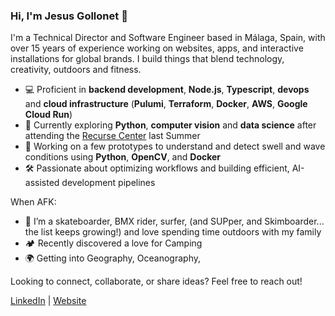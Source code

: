 ### Hi, I'm Jesus Gollonet 👋

I'm a Technical Director and Software Engineer based in Málaga, Spain, with over 15 years of experience working on websites, apps, and interactive installations for global brands. I build things that blend technology, creativity, outdoors and fitness.

- 💻 Proficient in **backend development**, **Node.js**, **Typescript**, **devops** and **cloud infrastructure** (**Pulumi**, **Terraform**, **Docker**, **AWS**, **Google Cloud Run**)
- 🔧 Currently exploring **Python**, **computer vision** and **data science** after attending the [Recurse Center](https://recurse.com) last Summer
- 🌊 Working on a few prototypes to understand and detect swell and wave conditions using **Python**, **OpenCV**, and **Docker**
- 🛠 Passionate about optimizing workflows and building efficient, AI-assisted development pipelines

When AFK:
- 🚴 I’m a skateboarder, BMX rider, surfer, (and SUPper, and Skimboarder... the list keeps growing!) and love spending time outdoors with my family
- 🏕️ Recently discovered a love for Camping
- 🌍 Getting into Geography, Oceanography, 

Looking to connect, collaborate, or share ideas? Feel free to reach out!

[LinkedIn](https://www.linkedin.com/in/jesusgollonet) | [Website](https://jesusgollonet.com)

<!--
**jesusgollonet/jesusgollonet** is a ✨ _special_ ✨ repository because its `README.md` (this file) appears on your GitHub profile.

Here are some ideas to get you started:

- 🔭 I’m currently working on ...
- 🌱 I’m currently learning ...
- 👯 I’m looking to collaborate on ...
- 🤔 I’m looking for help with ...
- 💬 Ask me about ...
- 📫 How to reach me: ...
- 😄 Pronouns: ...
- ⚡ Fun fact: ...
-->
